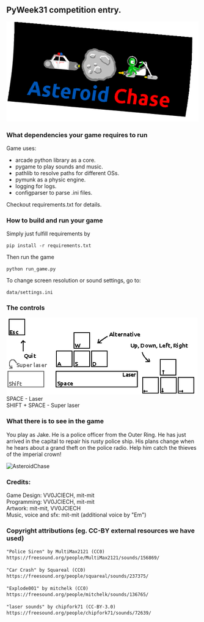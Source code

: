 ## PyWeek31 competition entry. 
![PyWeek31-Asteroid-Chase](logo.gif)

### What dependencies your game requires to run
Game uses:
- arcade python library as a core.
- pygame to play sounds and music.
- pathlib to resolve paths for different OSs.
- pymunk as a physic engine.
- logging for logs.
- configparser to parse .ini files.

Checkout requirements.txt for details.

### How to build and run your game
Simply just fulfill requirements by
```
pip install -r requirements.txt
```
Then run the game
```
python run_game.py
```
To change screen resolution or sound settings, go to:
```
data/settings.ini
```


### The controls
![Controls](keyboard.gif)
SPACE - Laser \
SHIFT + SPACE - Super laser


### What there is to see in the game
You play as Jake. He is a police officer from the Outer Ring. 
He has just arrived in the capital to repair his rusty police ship. 
His plans change when he hears about a grand theft on the police radio. 
Help him catch the thieves of the imperial crown!

![AsteroidChase](gameplay.gif)

### Credits:
Game Design: VV0JCIECH, mit-mit \
Programming: VV0JCIECH, mit-mit \
Artwork: mit-mit, VV0JCIECH \
Music, voice and sfx: mit-mit (additional voice by "Em")

### Copyright attributions (eg. CC-BY external resources we have used)
```
"Police Siren" by MultiMax2121 (CC0)
https://freesound.org/people/MultiMax2121/sounds/156869/

"Car Crash" by Squareal (CC0)
https://freesound.org/people/squareal/sounds/237375/

"Explode001" by mitchelk (CC0)
https://freesound.org/people/mitchelk/sounds/136765/

"laser sounds" by chipfork71 (CC-BY-3.0)
https://freesound.org/people/chipfork71/sounds/72639/
```
